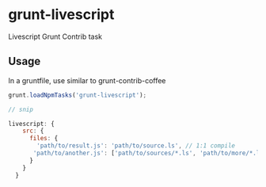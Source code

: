 grunt-livescript
========================

Livescript Grunt Contrib task


Usage
----

In a gruntfile, use similar to grunt-contrib-coffee

```js
grunt.loadNpmTasks('grunt-livescript');

// snip

livescript: {
    src: {
      files: {
        'path/to/result.js': 'path/to/source.ls', // 1:1 compile
       'path/to/another.js': ['path/to/sources/*.ls', 'path/to/more/*.ls'] // compile and concat into single file
      }
    }
  }
```
